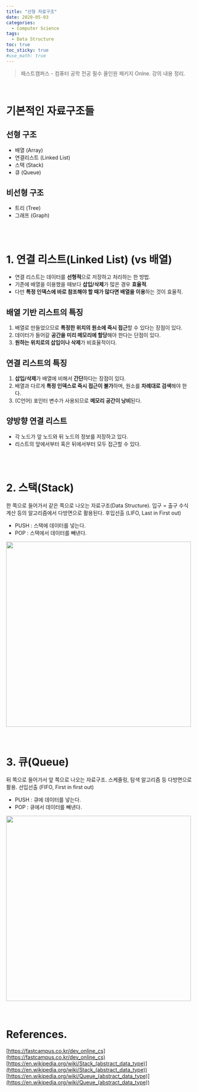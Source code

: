 ```yaml
---
title: "선형 자료구조"
date: 2020-05-03
categories:
  - Computer Science
tags:
  - Data Structure
toc: true
toc_sticky: true
#use_math: true
---
```

> 패스트캠퍼스 - 컴퓨터 공학 전공 필수 올인원 패키지 Onlne. 강의 내용 정리.

<br>

# 기본적인 자료구조들

## 선형 구조

- 배열 (Array)
- 연결리스트 (Linked List)
- 스택 (Stack)
- 큐 (Queue)

## 비선형 구조

- 트리 (Tree)
- 그래프 (Graph)

<br>
<br>

# 1. 연결 리스트(Linked List) (vs 배열)

- 연결 리스트는 데이터를 **선형적**으로 저장하고 처리하는 한 방법.
- 기존에 배열을 이용했을 때보다 **삽입/삭제**가 많은 경우 **효율적**.
- 다만 **특정 인덱스에 바로 참조해야 할 때가 많다면 배열을 이용**하는 것이 효율적.

## 배열 기반 리스트의 특징

1. 배열로 만들었으므로 **특정한 위치의 원소에 즉시 접근**할 수 있다는 장점이 있다.
2. 데이터가 들어갈 **공간을 미리 메모리에 할당**해야 한다는 단점이 있다.
3. **원하는 위치로의 삽입이나 삭제**가 비효율적이다.

## 연결 리스트의 특징

1. **삽입/삭제**가 배열에 비해서 **간단**하다는 장점이 있다.
2. 배열과 다르게 **특정 인덱스로 즉시 접근이 불가**하며, 원소를 **차례대로 검색**해야 한다.
3. (C언어) 포인터 변수가 사용되므로 **메모리 공간이 낭비**된다.

## 양방향 연결 리스트

- 각 노드가 앞 노드와 뒤 노드의 정보를 저장하고 있다.
- 리스트의 앞에서부터 혹은 뒤에서부터 모두 접근할 수 있다.

<br>
<br>

# 2. 스택(Stack)

한 쪽으로 들어가서 같은 쪽으로 나오는 자료구조(Data Structure).
입구 = 출구
수식 계산 등의 알고리즘에서 다방면으로 활용된다.
후입선출 (LIFO, Last in First out)

- PUSH : 스택에 데이터를 넣는다.  
- POP : 스택에서 데이터를 빼낸다.

<a href="https://en.wikipedia.org/wiki/Stack_(abstract_data_type)" target="_blank">
  <img src="{{ site.url }}{{ site.baseurl }}/assets/images/2020/0503/200503_01.svg" width="500"/><br>
</a>

<br>
<br>

# 3. 큐(Queue)

뒤 쪽으로 들어가서 앞 쪽으로 나오는 자료구조.
스케줄링, 탐색 알고리즘 등 다방면으로 활용.
선입선출 (FIFO, First in first out)

- PUSH : 큐에 데이터를 넣는다.
- POP : 큐에서 데이터를 빼낸다.

<a href="https://en.wikipedia.org/wiki/Queue_(abstract_data_type)" target="_blank">
  <img src="{{ site.url }}{{ site.baseurl }}/assets/images/2020/0503/200503_02.svg" width="500"/><br>
</a>

<br>
<br>

# References.
[https://fastcampus.co.kr/dev_online_cs](https://fastcampus.co.kr/dev_online_cs)  
[https://en.wikipedia.org/wiki/Stack_(abstract_data_type)](https://en.wikipedia.org/wiki/Stack_(abstract_data_type))  
[https://en.wikipedia.org/wiki/Queue_(abstract_data_type)](https://en.wikipedia.org/wiki/Queue_(abstract_data_type))  
